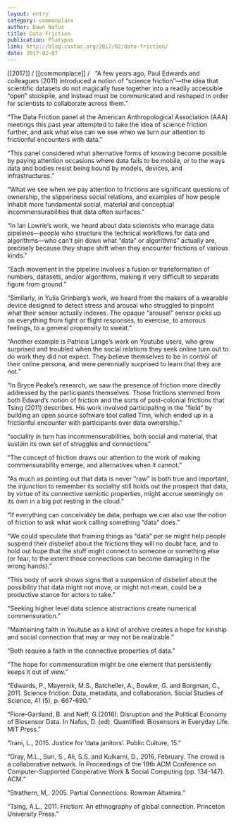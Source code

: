 ```yaml
---
layout: entry
category: commonplace
author: Dawn Nafus
title: Data Friction
publication: Platypus
link: http://blog.castac.org/2017/02/data-friction/
date: 2017-02-07
---
```


[[2017]] / [[commonplace]] / 
 
“A few years ago, Paul Edwards and colleagues (2011) introduced a notion of “science friction”—the idea that scientific datasets do not magically fuse together into a readily accessible “open” stockpile, and instead must be communicated and reshaped in order for scientists to collaborate across them.”

“The Data Friction panel at the American Anthropological Association (AAA) meetings this past year attempted to take the idea of science friction further, and ask what else can we see when we turn our attention to frictionful encounters with data.”

“This panel considered what alternative forms of knowing become possible by paying attention occasions where data fails to be mobile, or to the ways data and bodies resist being bound by models, devices, and infrastructures.”

“What we see when we pay attention to frictions are significant questions of ownership, the slipperiness social relations, and examples of how people inhabit more fundamental social, material and conceptual incommensurabilities that data often surfaces.”

“In Ian Lowrie’s work, we heard about data scientists who manage data pipelines—people who structure the technical workflows for data and algorithms—who can’t pin down what “data” or algorithms” actually are, precisely because they shape shift when they encounter frictions of various kinds.”

“Each movement in the pipeline involves a fusion or transformation of numbers, datasets, and/or algorithms, making it very difficult to separate figure from ground.”

“Similarly, in Yulia Grinberg’s work, we heard from the makers of a wearable device designed to detect stress and arousal who struggled to pinpoint what their sensor actually indexes. The opaque “arousal” sensor picks up on everything from fight or flight responses, to exercise, to amorous feelings, to a general propensity to sweat.”

“Another example is Patricia Lange’s work on Youtube users, who grew surprised and troubled when the social relations they seek online turn out to do work they did not expect. They believe themselves to be in control of their online persona, and were perennially surprised to learn that they are not.”

“In Bryce Peake’s research, we saw the presence of friction more directly addressed by the participants themselves. Those frictions stemmed from both Edward’s notion of friction and the sorts of post-colonial frictions that Tsing (2011) describes. His work involved participating in the “field” by building an open source software tool called Tinn, which ended up in a frictionful encounter with participants over data ownership.”

“sociality in turn has incommensurabilities, both social and material, that sustain its own set of struggles and connections”

“The concept of friction draws our attention to the work of making commensurability emerge, and alternatives when it cannot.”

“As much as pointing out that data is never “raw” is both true and important, the injunction to remember its sociality still holds out the prospect that data, by virtue of its connective semiotic properties, might accrue seemingly on its own in a big pot resting in the cloud.”

“If everything can conceivably be data, perhaps we can also use the notion of friction to ask what work calling something “data” does.”

“We could speculate that framing things as “data” per se might help people suspend their disbelief about the frictions they will no doubt face, and to hold out hope that the stuff might connect to someone or something else (or fear, to the extent those connections can become damaging in the wrong hands).”

“This body of work shows signs that a suspension of disbelief about the possibility that data might not move, or might not mean, could be a productive stance for actors to take.”

“Seeking higher level data science abstractions create numerical commensuration.”

“Maintaining faith in Youtube as a kind of archive creates a hope for kinship and social connection that may or may not be realizable.”

“Both require a faith in the connective properties of data.”

“The hope for commensuration might be one element that persistently keeps it out of view.”

“Edwards, P., Mayernik, M.S., Batcheller, A., Bowker, G. and Borgman, C., 2011. Science friction: Data, metadata, and collaboration. Social Studies of Science, 41 (5), p. 667-690.”

“Fiore-Gartland, B. and Neff, G.(2016). Disruption and the Political Economy of Biosensor Data. In Nafus, D. (ed). Quantified: Biosensors in Everyday Life. MIT Press.”

“Irani, L., 2015. Justice for ‘data janitors’. Public Culture, 15.”

“Gray, M.L., Suri, S., Ali, S.S. and Kulkarni, D., 2016, February. The crowd is a collaborative network. In Proceedings of the 19th ACM Conference on Computer-Supported Cooperative Work & Social Computing (pp. 134-147). ACM.”

“Strathern, M,. 2005. Partial Connections. Rowman Altamira.”

“Tsing, A.L., 2011. Friction: An ethnography of global connection. Princeton University Press.”


